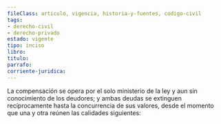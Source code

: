 ```yaml
---
fileClass: articulo, vigencia, historia-y-fuentes, codigo-civil
tags:
- derecho-civil
- derecho-privado
estado: vigente
tipo: inciso
libro:
titulo:
parrafo:
corriente-juridica:
---
```

La compensación se opera por el solo ministerio de la ley y aun sin conocimiento de los deudores; y ambas deudas se extinguen recíprocamente hasta la concurrencia de sus valores, desde el momento que una y otra reúnen las calidades siguientes: